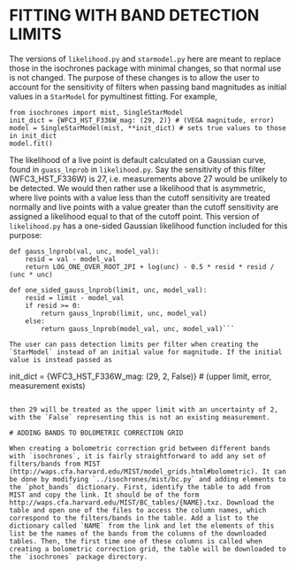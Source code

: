 # FITTING WITH BAND DETECTION LIMITS

The versions of `likelihood.py` and `starmodel.py` here are meant to replace those in the isochrones package with minimal changes, so that normal use is not changed. The purpose of these changes is to allow the user to account for the sensitivity of filters when passing band magnitudes as initial values in a `StarModel` for pymultinest fitting. For example, 

```
from isochrones import mist, SingleStarModel
init_dict = {WFC3_HST_F336W_mag: (29, 2)} # (VEGA magnitude, error)
model = SingleStarModel(mist, **init_dict) # sets true values to those in init_dict
model.fit()
```

The likelihood of a live point is default calculated on a Gaussian curve, found in `guass_lnprob` in `likelihood.py`. Say the sensitivity of this filter (WFC3_HST_F336W) is 27, i.e. measurements above 27 would be unlikely to be detected. We would then rather use a likelihood that is asymmetric, where live points with a value less than the cutoff sensitivity are treated normally and live points with a value greater than the cutoff sensitivity are assigned a likelihood equal to that of the cutoff point. This version of `likelihood.py` has a one-sided Gaussian likelihood function included for this purpose:

```
def gauss_lnprob(val, unc, model_val):
    resid = val - model_val
    return LOG_ONE_OVER_ROOT_2PI + log(unc) - 0.5 * resid * resid / (unc * unc)

def one_sided_gauss_lnprob(limit, unc, model_val):
    resid = limit - model_val
    if resid >= 0:
        return gauss_lnprob(limit, unc, model_val)
    else:
        return gauss_lnprob(model_val, unc, model_val)```

The user can pass detection limits per filter when creating the `StarModel` instead of an initial value for magnitude. If the initial value is instead passed as

```
init_dict = {WFC3_HST_F336W_mag: (29, 2, False)} # (upper limit, error, measurement exists)
```

then 29 will be treated as the upper limit with an uncertainty of 2, with the `False` representing this is not an existing measurement. 

# ADDING BANDS TO BOLOMETRIC CORRECTION GRID

When creating a bolometric correction grid between different bands with `isochrones`, it is fairly straightforward to add any set of filters/bands from MIST (http://waps.cfa.harvard.edu/MIST/model_grids.html#bolometric). It can be done by modifying `../isochrones/mist/bc.py` and adding elements to the `phot_bands` dictionary. First, identify the table to add from MIST and copy the link. It should be of the form http://waps.cfa.harvard.edu/MIST/BC_tables/{NAME}.txz. Download the table and open one of the files to access the column names, which correspond to the filters/bands in the table. Add a list to the dictionary called `NAME` from the link and let the elements of this list be the names of the bands from the columns of the downloaded tables. Then, the first time one of these columns is called when creating a bolometric correction grid, the table will be downloaded to the `isochrones` package directory.
